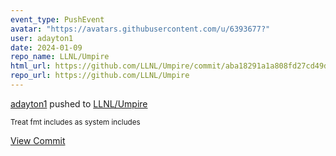```yaml
---
event_type: PushEvent
avatar: "https://avatars.githubusercontent.com/u/6393677?"
user: adayton1
date: 2024-01-09
repo_name: LLNL/Umpire
html_url: https://github.com/LLNL/Umpire/commit/aba18291a1a808fd27cd49de6ac94c6e33284560
repo_url: https://github.com/LLNL/Umpire
---
```


<a href='https://github.com/adayton1' target='_blank'>adayton1</a> pushed to <a href='https://github.com/LLNL/Umpire' target='_blank'>LLNL/Umpire</a>

<small>Treat fmt includes as system includes</small>

<a href='https://github.com/LLNL/Umpire/commit/aba18291a1a808fd27cd49de6ac94c6e33284560' target='_blank'>View Commit</a>